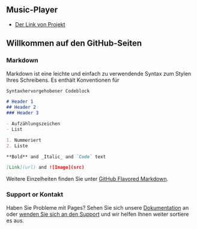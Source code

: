 ## Music-Player
* [Der Link von Projekt](https://semihbeyzade.github.io/music-player/)

## Willkommen auf den GitHub-Seiten

### Markdown

Markdown ist eine leichte und einfach zu verwendende Syntax zum Stylen Ihres Schreibens. Es enthält Konventionen für

```markdown
Syntaxhervorgehobener Codeblock

# Header 1
## Header 2
### Header 3

- Aufzählungszeichen
- List

1. Nummeriert
2. Liste

**Bold** and _Italic_ and `Code` text

[Link](url) and ![Image](src)
```

Weitere Einzelheiten finden Sie unter [GitHub Flavored Markdown](https://guides.github.com/features/mastering-markdown/).



### Support or Kontakt

Haben Sie Probleme mit Pages? Sehen Sie sich unsere [Dokumentation](https://docs.github.com/categories/github-pages-basics/) an oder [wenden Sie sich an den Support](https://support.github.com/contact) und wir helfen Ihnen weiter sortiere es aus.
